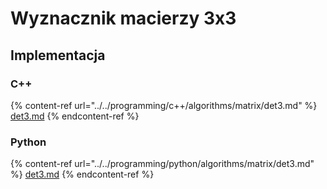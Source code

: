 # Wyznacznik macierzy 3x3

## Implementacja

### C++

{% content-ref url="../../programming/c++/algorithms/matrix/det3.md" %}
[det3.md](../../programming/c++/algorithms/matrix/det3.md)
{% endcontent-ref %}

### Python

{% content-ref url="../../programming/python/algorithms/matrix/det3.md" %}
[det3.md](../../programming/python/algorithms/matrix/det3.md)
{% endcontent-ref %}
